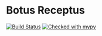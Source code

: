 # Botus Receptus

[![Build Status](https://travis-ci.org/bryanforbes/botus_receptus.svg?branch=master)](https://travis-ci.org/bryanforbes/botus_receptus)
[![Checked with mypy](http://www.mypy-lang.org/static/mypy_badge.svg)](http://mypy-lang.org/)
